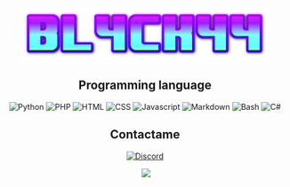 <div align="center">

<img src="logo.png" width="450px">


## Programming language

![Python](https://img.shields.io/badge/-Python-%230075a8?logo=python&logoColor=white&style=flat-square) ![PHP](https://img.shields.io/badge/-php-%230075a8?logo=php&logoColor=white&style=flat-square) ![HTML](https://img.shields.io/badge/-HTML-%23de4b25?logo=html5&logoColor=white&style=flat-square)
![CSS](https://img.shields.io/badge/CSS-1572B6?logo=CSS3&logoColor=white&style=flat-square)
![Javascript](https://img.shields.io/badge/Javascript-F7DF1E?logo=Javascript&logoColor=white&style=flat-square)
![Markdown](https://img.shields.io/badge/Markdown-%23e9c241?logo=nim&logoColor=white&style=flat-square)
![Bash](https://img.shields.io/badge/Bash-4EAA25?logo=GNU%20Bash&logoColor=white&style=flat-square)
![C#](https://img.shields.io/badge/Csharp-239120?logo=CSharp&logoColor=white&style=flat-square)

## Contactame

[![Discord](https://img.shields.io/badge/Discord-Bl4ck44%235066-5865f2?style=for-the-badge&logo=discord&logoColor=white)]()  

<img src="https://github-readme-stats.vercel.app/api?username=bl4ck44&show_icons=true&theme=radical" alt="">
      <img height="195px" src="https://github-readme-stats.vercel.app/api/top-langs/?username=bl4ck44&text_color=FFFFFF&bg_color=000000&title_color=94b4a4&langs_count=15&layout=compact&hide_border=true" /

</div>


